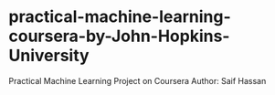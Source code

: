 # practical-machine-learning-coursera-by-John-Hopkins-University
Practical Machine Learning Project on Coursera
Author: Saif Hassan
